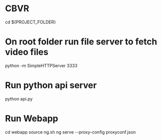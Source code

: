 # CBVR

cd ${PROJECT_FOLDER}

# On root folder run file server to fetch video files
python -m SimpleHTTPServer 3333

# Run python api server
python api.py

# Run Webapp
cd webapp
source ng.sh
ng serve --proxy-config proxyconf.json

